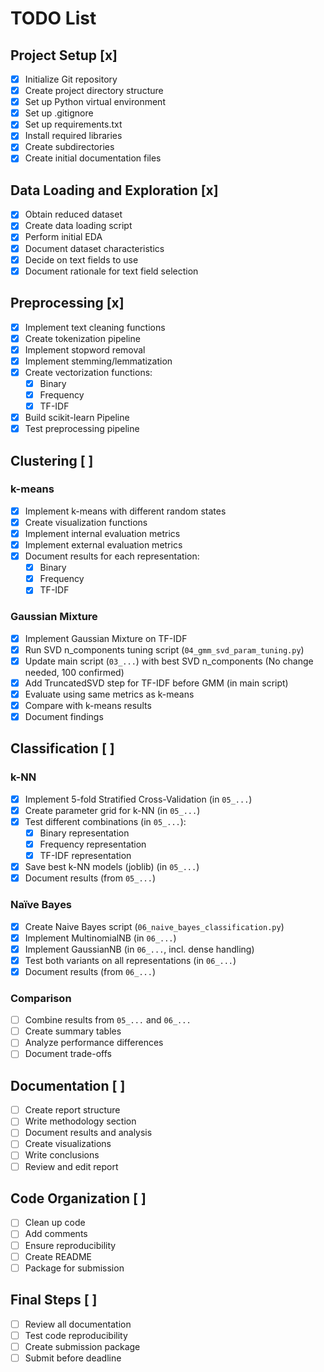 # TODO List

## Project Setup [x]
- [x] Initialize Git repository
- [x] Create project directory structure
- [x] Set up Python virtual environment
- [x] Set up .gitignore
- [x] Set up requirements.txt
- [x] Install required libraries
- [x] Create subdirectories
- [x] Create initial documentation files

## Data Loading and Exploration [x]
- [x] Obtain reduced dataset
- [x] Create data loading script
- [x] Perform initial EDA
- [x] Document dataset characteristics
- [x] Decide on text fields to use
- [x] Document rationale for text field selection

## Preprocessing [x]
- [x] Implement text cleaning functions
- [x] Create tokenization pipeline
- [x] Implement stopword removal
- [x] Implement stemming/lemmatization
- [x] Create vectorization functions:
  - [x] Binary
  - [x] Frequency
  - [x] TF-IDF
- [x] Build scikit-learn Pipeline
- [x] Test preprocessing pipeline

## Clustering [ ]
### k-means
- [x] Implement k-means with different random states
- [x] Create visualization functions
- [x] Implement internal evaluation metrics
- [x] Implement external evaluation metrics
- [x] Document results for each representation:
  - [x] Binary
  - [x] Frequency
  - [x] TF-IDF

### Gaussian Mixture
- [x] Implement Gaussian Mixture on TF-IDF
- [x] Run SVD n_components tuning script (`04_gmm_svd_param_tuning.py`)
- [x] Update main script (`03_...`) with best SVD n_components (No change needed, 100 confirmed)
- [x] Add TruncatedSVD step for TF-IDF before GMM (in main script)
- [x] Evaluate using same metrics as k-means
- [x] Compare with k-means results
- [x] Document findings

## Classification [ ]
### k-NN
- [x] Implement 5-fold Stratified Cross-Validation (in `05_...`)
- [x] Create parameter grid for k-NN (in `05_...`)
- [x] Test different combinations (in `05_...`):
  - [x] Binary representation
  - [x] Frequency representation
  - [x] TF-IDF representation
- [x] Save best k-NN models (joblib) (in `05_...`)
- [x] Document results (from `05_...`)

### Naïve Bayes
- [x] Create Naive Bayes script (`06_naive_bayes_classification.py`)
- [x] Implement MultinomialNB (in `06_...`)
- [x] Implement GaussianNB (in `06_...`, incl. dense handling)
- [x] Test both variants on all representations (in `06_...`)
- [x] Document results (from `06_...`)

### Comparison
- [ ] Combine results from `05_...` and `06_...`
- [ ] Create summary tables
- [ ] Analyze performance differences
- [ ] Document trade-offs

## Documentation [ ]
- [ ] Create report structure
- [ ] Write methodology section
- [ ] Document results and analysis
- [ ] Create visualizations
- [ ] Write conclusions
- [ ] Review and edit report

## Code Organization [ ]
- [ ] Clean up code
- [ ] Add comments
- [ ] Ensure reproducibility
- [ ] Create README
- [ ] Package for submission

## Final Steps [ ]
- [ ] Review all documentation
- [ ] Test code reproducibility
- [ ] Create submission package
- [ ] Submit before deadline 